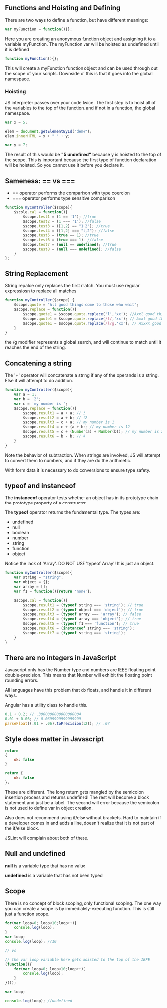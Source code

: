 ## Functions and Hoisting and Defining

There are two ways to define a function, but have different meanings:

```javascript
var myFunction = function(){};
```

Here you are creating an anonymous function object and assigning it to a variable myFunction. The myFunction var will be hoisted as undefined until it is defined

```javascript
function myFunction(){};
```

This will create a myFunction function object and can be used through out the scope of your scripts. Downside of this is that it goes into the global namespace. 

### Hoisting

JS interpreter passes over your code twice. The first step is to hoist all of the variables to the top of the function, and if not in a function, the global namespace. 

```javascript
var x = 5;

elem = document.getElementById("demo");
elem.innerHTML = x + " " + y;

var y = 7;
```

The result of this would be **"5 undefined"** because y is hoisted to the top of the scope. This is important because the first type of function declaration will be hoisted. So you cannot use it before you declare it. 

## Sameness: == vs ===

* == operator performs the comparison with type coercion 
* === operator performs type sensitive comparison

```javascript
function myController($scope){
	$scole.cal = function(){
		$scope.test1 = (1 == '1'); //true
		$scope.test2 = (1 === '1'); //false
		$scope.test3 = ([1,2] == "1,2"); //true
		$scope.test4 = ([1,2] === "1,2"); //false
		$scope.test5 = (true == 1); //true
		$scope.test6 = (true === 1); //false
		$scope.test7 = (null == undefined); //true
		$scope.test8 = (null === undefined); //false
	}
};
```

## String Replacement

String repalce only replaces the first match. You must use regular expressiosn to replace all matches

```javascript
function myController($scope) {
	$scope.quote = "All good things come to those who wait";
	$scope.replace = function(){
		$scope.quote1 = $scope.quote.replace('l','xx'); //Axxl good things come to those who wait
		$scope.quote1 = $scope.quote.replace(/l/,'xx'); // Axxl good things come to those who wait
		$scope.quote1 = $scope.quote.replace(/l/g,'xx'); // Axxxx good things come to those who wait
	}
}
```
the /g modifier represents a global search, and will continue to match until it reaches the end of the string. 

## Concatening a string

The '+' operator will concatenate a string if any of the operands is a string. Else it will attempt to do addition.

```javascript
function myController($scope){
	var a = 1;
	var b = '2';
	var c = 'my number is ';
	$scope.replace = function(){
		$scope.result1 = a + a; // 2
		$scope.result2 = a + b; // 12
		$scope.result3 = c + a; // my number is 1
		$scope.result4 = c + (a + b); // my number is 12
		$scope.result5 = c + (Number(a) + Number(b)); // my number is 3
		$scope.result6 = b - b; // 0
	}
}
```
Note the behavior of subtraction. When strings are involved, JS will attempt to convert them to numbers, and if they are do the arithmetic. 

With form data it is necessary to do conversions to ensure type safety.

## typeof and instanceof

The **instanceof** operator tests whether an object has in its prototype chain the prototype property of a constructor. 

The **typeof** operator returns the fundamental type. The types are:

* undefined
* null
* boolean
* number
* string
* function
* object

Notice the lack of 'Array'. DO NOT USE 'typeof Array'! It is just an object. 

```javascript
function myController($scope){
	var string = "string";
	var object = {};
	var array = [];
	var f1 = function(){return 'none'};

	$scope.cal = function(){
		$scope.result1 = (typeof string === 'string'); // true
		$scope.result2 = (typeof object === 'object'); // true 
		$scope.result3 = (typeof array === 'array'); // false
		$scope.result4 = (typeof array === 'object'); // true
		$scope.result5 = (typeof f1 === 'function'); // true
		$scope.result6 = (instanceof string === 'string');
		$scope.result7 = (typeof string === 'string');
	}
}
```

## There are no integers in JavaScript

Javascript only has the Number type and numbers are IEEE floating point double-precision. This means that Number will exhibit the floating point rounding errors. 

All languages have this problem that do floats, and handle it in different ways. 

Angular has a utility class to handle this. 

```javascript
0.1 + 0.2; // .3000000000000000004
0.01 + 0.06; // 0.0699999999999999
parseFloat((.01 + .06).toPrecision(12)); // .07
```

## Style does matter in Javascript

```javascript
return 
{ 
	ok: false
}

return {
	ok: false
};
```
These are different. The long return gets mangled by the semicolon insertion process and returns undefined! The rest will become a block statement and just be a label. The second will error because the semicolon is not used to define var in object creation. 

Also does not recommend using if/else without brackets. Hard to maintain if a developer comes in and adds a line, doesn't realize that it is not part of the if/else block. 

JSLint will complain about both of these.

## Null and undefined

**null** is a variable type that has no value

**undefined** is a variable that has not been typed

## Scope

There is no concept of block scoping, only functional scoping. The one way you can create a scope is by immediately-executing function. This is still just a function scope.

```javascript
for(var loop=0; loop<10;loop++){
	console.log(loop);
}
var loop;
console.log(loop); //10

// vs

// the var loop variable here gets hoisted to the top of the IEFE
(function(){
	for(var loop=0; loop<10;loop++){
		console.log(loop);
	}
}());

var loop;

console.log(loop); //undefined
```